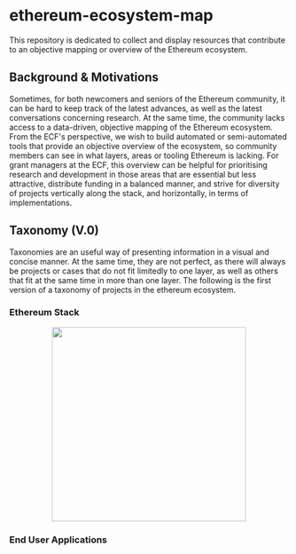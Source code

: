 # ethereum-ecosystem-map
This repository is dedicated to collect and display resources that contribute to an objective mapping or overview of the Ethereum ecosystem.

## Background & Motivations
Sometimes, for both newcomers and seniors of the Ethereum community, it can be hard to keep track of the latest advances, as well as the latest conversations concerning research. At the same time, the community lacks access to a data-driven, objective mapping of the Ethereum ecosystem. From the ECF's perspective, we wish to build automated or semi-automated tools that
provide an objective overview of the ecosystem, so community members can see in what layers, areas or tooling Ethereum is lacking. For grant managers at the ECF, this overview can be helpful for prioritising research and development in those areas that are essential but less attractive, distribute funding in a balanced manner, and strive for diversity of projects vertically along the stack, and horizontally, in terms of implementations. 

## Taxonomy (V.0)
Taxonomies are an useful way of presenting information in a visual and concise manner. At the same time, they are not perfect, as there will always be projects or cases that do not fit limitedly to one layer, as well as others that fit at the same time in more than one layer. 
The following is the first version of a taxonomy of projects in the ethereum ecosystem.

### Ethereum Stack
<p align="center">
  <img src="/fugures/ethercosystem.ong" width="350"/>
</p>

### End User Applications

